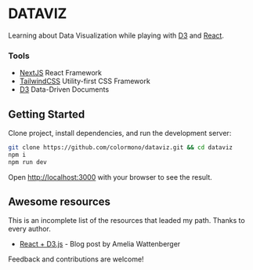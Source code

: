 # DATAVIZ

Learning about Data Visualization while playing with [D3](https://d3js.org/) and [React](https://reactjs.org/).

### Tools

- [NextJS](https://nextjs.org/) React Framework
- [TailwindCSS](https://tailwindcss.com/) Utility-first CSS Framework
- [D3](https://d3js.org/) Data-Driven Documents

## Getting Started

Clone project, install dependencies, and run the development server:

```bash
git clone https://github.com/colormono/dataviz.git && cd dataviz
npm i
npm run dev
```

Open [http://localhost:3000](http://localhost:3000) with your browser to see the result.

## Awesome resources

This is an incomplete list of the resources that leaded my path. Thanks to every author.

- [React + D3.js](https://wattenberger.com/blog/react-and-d3) - Blog post by Amelia Wattenberger

Feedback and contributions are welcome!
